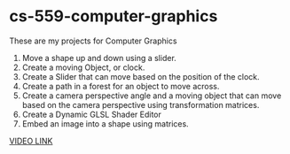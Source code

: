 # cs-559-computer-graphics
These are my projects for Computer Graphics

1. Move a shape up and down using a slider. 
2. Create a moving Object, or clock.
3. Create a Slider that can move based on the position of the clock. 
4. Create a path in a forest for an object to move across.
5. Create a camera perspective angle and a moving object that can move based on the camera perspective using transformation matrices. 
6. Create a Dynamic GLSL Shader Editor
7. Embed an image into a shape using matrices.


<a href = "https://www.youtube.com/watch?v=8pSobipniPE"> VIDEO LINK </a>
